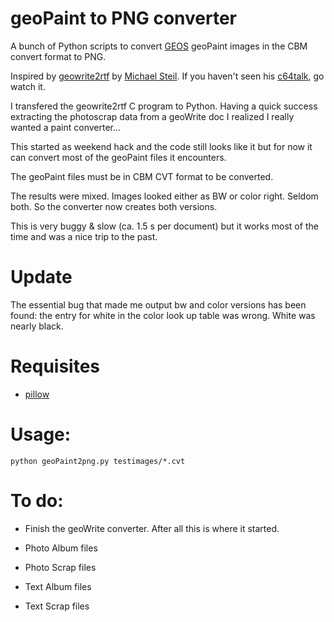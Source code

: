 # geoPaint to PNG converter

A bunch of Python scripts to convert [GEOS](https://www.c64-wiki.de/index.php/GEOS) geoPaint images in the CBM convert format to PNG.


Inspired by [geowrite2rtf](https://github.com/mist64/geowrite2rtf) by [Michael Steil](http://www.pagetable.com/). If you haven't seen his  [c64talk](https://www.youtube.com/watch?v=ZsRRCnque2E), go watch it.

I transfered the geowrite2rtf C program to Python. Having a quick success extracting the photoscrap data from a geoWrite doc I realized I really wanted a paint converter...

This started as weekend hack and the code still looks like it but for now it can convert most of the geoPaint files it encounters.

The geoPaint files must be in CBM CVT format to be converted.

The results were mixed. Images looked either as BW or color right. Seldom both. So the converter now creates both versions.

This is very buggy & slow (ca. 1.5 s per document) but it works most of the time and was a nice trip to the past.


# Update

The essential bug that made me output bw and color versions has been found: the entry for white in the color look up table was wrong. White was nearly black.

# Requisites
+ [pillow](https://github.com/python-pillow/Pillow)

# Usage:
```
python geoPaint2png.py testimages/*.cvt
```

# To do:

+ Finish the geoWrite converter. After all this is where it started.

+ Photo Album files

+ Photo Scrap files

+ Text Album files

+ Text Scrap files


